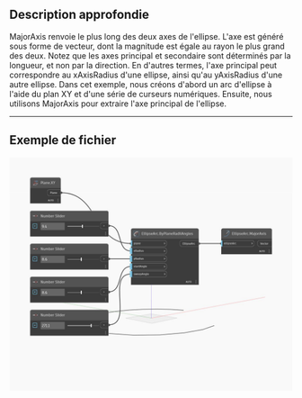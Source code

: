 ## Description approfondie
MajorAxis renvoie le plus long des deux axes de l'ellipse. L'axe est généré sous forme de vecteur, dont la magnitude est égale au rayon le plus grand des deux. Notez que les axes principal et secondaire sont déterminés par la longueur, et non par la direction. En d'autres termes, l'axe principal peut correspondre au xAxisRadius d'une ellipse, ainsi qu'au yAxisRadius d'une autre ellipse. Dans cet exemple, nous créons d'abord un arc d'ellipse à l'aide du plan XY et d'une série de curseurs numériques. Ensuite, nous utilisons MajorAxis pour extraire l'axe principal de l'ellipse.
___
## Exemple de fichier

![MajorAxis](./Autodesk.DesignScript.Geometry.EllipseArc.MajorAxis_img.jpg)

